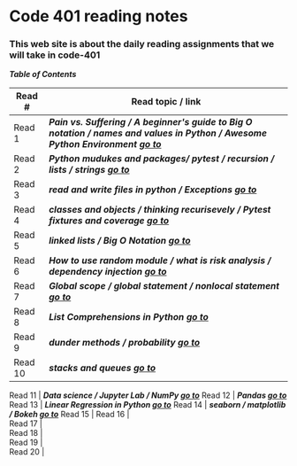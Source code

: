 # Code 401 reading notes
### This web site is about the daily reading assignments that we will take in code-401  

***Table of Contents***

Read #    |    Read topic / link
------    | ------------------
Read 1    | ***Pain vs. Suffering / A beginner's guide to Big O notation / names and values in Python / Awesome Python Environment         [go to]( https://osama-yousef.github.io/Code-401-reading-notes/class-01 )***
Read 2    | ***Python mudukes and packages/ pytest / recursion / lists / strings   [go to]( https://osama-yousef.github.io/Code-401-reading-notes/class-02 )***
Read 3    | ***read and write files in python / Exceptions   [go to]( https://osama-yousef.github.io/Code-401-reading-notes/class-03 )***
Read 4    | ***classes and objects / thinking recurisevely / Pytest fixtures and coverage   [go to]( https://osama-yousef.github.io/Code-401-reading-notes/class-04 )***
Read 5    | ***linked lists / Big O Notation   [go to]( https://osama-yousef.github.io/Code-401-reading-notes/class-05 )***
Read 6    | ***How to use random module / what is risk analysis / dependency injection  [go to]( https://osama-yousef.github.io/Code-401-reading-notes/class-06 )***
Read 7    | ***Global scope / global statement / nonlocal statement  [go to]( https://osama-yousef.github.io/Code-401-reading-notes/class-07 )***
Read 8    | ***List Comprehensions in Python  [go to]( https://osama-yousef.github.io/Code-401-reading-notes/class-08 )***
Read 9    | ***dunder methods / probability  [go to]( https://osama-yousef.github.io/Code-401-reading-notes/class-09 )***
Read 10   | ***stacks and queues [go to]( https://osama-yousef.github.io/Code-401-reading-notes/class-10 )***

Read 11   | ***Data science / Jupyter Lab / NumPy  [go to]( https://osama-yousef.github.io/Code-401-reading-notes/class-11 )***
Read 12   | ***Pandas  [go to]( https://osama-yousef.github.io/Code-401-reading-notes/class-12)***
Read 13   | ***Linear Regression in Python  [go to]( https://osama-yousef.github.io/Code-401-reading-notes/class-13)***
Read 14   | ***seaborn / matplotlib / Bokeh  [go to]( https://osama-yousef.github.io/Code-401-reading-notes/class-14)***
Read 15   | 
Read 16   |     
Read 17   |     
Read 18   |     
Read 19   |    
Read 20   | 
